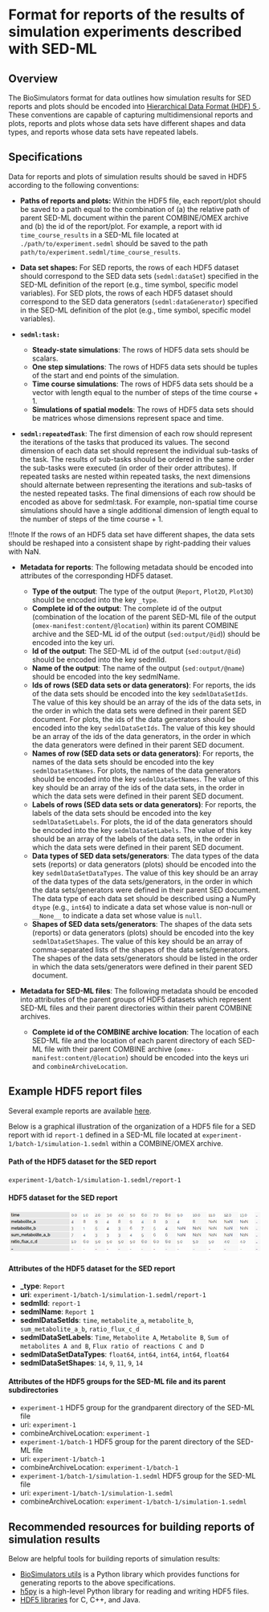 # Format for reports of the results of simulation experiments described with SED-ML

## Overview

The BioSimulators format for data outlines how simulation results for SED reports and plots should be encoded into [Hierarchical Data Format (HDF) 5 ](https://www.hdfgroup.org/solutions/hdf5/). These conventions are capable of capturing multidimensional reports and plots, reports and plots whose data sets have different shapes and data types, and reports whose data sets have repeated labels.


## Specifications

Data for reports and plots of simulation results should be saved in HDF5 according to the following conventions:

- **Paths of reports and plots:** Within the HDF5 file, each report/plot should be saved to a path equal to the combination of (a) the relative path of parent SED-ML document within the parent COMBINE/OMEX archive and (b) the id of the report/plot. For example, a report with id `time_course_results` in a SED-ML file located at `./path/to/experiment.sedml` should be saved to the path `path/to/experiment.sedml/time_course_results`.

- **Data set shapes:** For SED reports, the rows of each HDF5 dataset should correspond to the SED data sets (`sedml:dataSet`) specified in the SED-ML definition of the report (e.g., time symbol, specific model variables). For SED plots, the rows of each HDF5 dataset should correspond to the SED data generators (`sedml:dataGenerator`) specified in the SED-ML definition of the plot (e.g., time symbol, specific model variables).

- **`sedml:task:`**
    - **Steady-state simulations**: The rows of HDF5 data sets should be scalars.
    - **One step simulations**: The rows of HDF5 data sets should be tuples of the start and end points of the simulation.
    - **Time course simulations**: The rows of HDF5 data sets should be a vector with length equal to the number of steps of the time course + 1.
    - **Simulations of spatial models**: The rows of HDF5 data sets should be matrices whose dimensions represent space and time.
    
- **`sedml:repeatedTask`**: The first dimension of each row should represent the iterations of the tasks that produced its values. The second dimension of each data set should represent the individual sub-tasks of the task. The results of sub-tasks should be ordered in the same order the sub-tasks were executed (in order of their order attributes). If repeated tasks are nested within repeated tasks, the next dimensions should alternate between representing the iterations and sub-tasks of the nested repeated tasks. The final dimensions of each row should be encoded as above for sedml:task. For example, non-spatial time course simulations should have a single additional dimension of length equal to the number of steps of the time course + 1.

!!!note
    If the rows of an HDF5 data set have different shapes, the data sets should be reshaped into a consistent shape by right-padding their values with NaN.

- **Metadata for reports**: The following metadata should be encoded into attributes of the corresponding HDF5 dataset.

    - **Type of the output**: The type of the output (`Report`, `Plot2D`, `Plot3D`) should be encoded into the key `_type`.
    - **Complete id of the output**: The complete id of the output (combination of the location of the parent SED-ML file of the output (`omex-manifest:content/@location`) within its parent COMBINE archive and the SED-ML id of the output (`sed:output/@id`)) should be encoded into the key uri.
    - **Id of the output**: The SED-ML id of the output (`sed:output/@id`) should be encoded into the key sedmlId.
    - **Name of the output**: The name of the output (`sed:output/@name`) should be encoded into the key sedmlName.
    - **Ids of rows (SED data sets or data generators)**: For reports, the ids of the data sets should be encoded into the key `sedmlDataSetIds`. The value of this key should be an array of the ids of the data sets, in the order in which the data sets were defined in their parent SED document. For plots, the ids of the data generators should be encoded into the key `sedmlDataSetIds`. The value of this key should be an array of the ids of the data generators, in the order in which the data generators were defined in their parent SED document.
    - **Names of row (SED data sets or data generators)**: For reports, the names of the data sets should be encoded into the key `sedmlDataSetNames`. For plots, the names of the data generators should be encoded into the key `sedmlDataSetNames`. The value of this key should be an array of the ids of the data sets, in the order in which the data sets were defined in their parent SED document.
    - **Labels of rows (SED data sets or data generators)**: For reports, the labels of the data sets should be encoded into the key `sedmlDataSetLabels`. For plots, the id of the data generators should be encoded into the key `sedmlDataSetLabels`. The value of this key should be an array of the labels of the data sets, in the order in which the data sets were defined in their parent SED document.
    - **Data types of SED data sets/generators**: The data types of the data sets (reports) or data generators (plots) should be encoded into the key `sedmlDataSetDataTypes`. The value of this key should be an array of the data types of the data sets/generators, in the order in which the data sets/generators were defined in their parent SED document. The data type of each data set should be described using a NumPy `dtype` (e.g., `int64`) to indicate a data set whose value is non-null or `__None__` to indicate a data set whose value is `null`.
    - **Shapes of SED data sets/generators**: The shapes of the data sets (reports) or data generators (plots) should be encoded into the key `sedmlDataSetShapes`. The value of this key should be an array of comma-separated lists of the shapes of the data sets/generators. The shapes of the data sets/generators should be listed in the order in which the data sets/generators were defined in their parent SED document.


- **Metadata for SED-ML files**: The following metadata should be encoded into attributes of the parent groups of HDF5 datasets which represent SED-ML files and their parent directories within their parent COMBINE archives.

    - **Complete id of the COMBINE archive location**: The location of each SED-ML file and the location of each parent directory of each SED-ML file with their parent COMBINE archive (`omex-manifest:content/@location`) should be encoded into the keys uri and `combineArchiveLocation`.


## Example HDF5 report files

Several example reports are available [here](https://github.com/biosimulators/Biosimulators_test_suite/tree/deploy/examples).

Below is a graphical illustration of the organization of a HDF5 file for a SED report with id `report-1` defined in a SED-ML file located at `experiment-1/batch-1/simulation-1.sedml` within a COMBINE/OMEX archive.


#### Path of the HDF5 dataset for the SED report
`experiment-1/batch-1/simulation-1.sedml/report-1`

#### HDF5 dataset for the SED report

![example-report](./images/hdf.png)
#### Attributes of the HDF5 dataset for the SED report
- **_type**: `Report`
- **uri**: `experiment-1/batch-1/simulation-1.sedml/report-1`
- **sedmlId**: `report-1`
- **sedmlName**: `Report 1`
- **sedmlDataSetIds**: `time`, `metabolite_a`, `metabolite_b`, `sum_metabolite_a_b`, `ratio_flux_c_d`
- **sedmlDataSetLabels**: `Time`, `Metabolite A`, `Metabolite B`, `Sum of metabolites A and B`, `Flux ratio of reactions C and D`
- **sedmlDataSetDataTypes**: `float64`, `int64`, `int64`, `int64`, `float64`
- **sedmlDataSetShapes**: `14`, `9`, `11`, `9`, `14`

#### Attributes of the HDF5 groups for the SED-ML file and its parent subdirectories
- `experiment-1` HDF5 group for the grandparent directory of the SED-ML file
- uri: `experiment-1`
- combineArchiveLocation: `experiment-1`
- `experiment-1/batch-1` HDF5 group for the parent directory of the SED-ML file
- uri: `experiment-1/batch-1`
- combineArchiveLocation: `experiment-1/batch-1`
- `experiment-1/batch-1/simulation-1.sedml` HDF5 group for the SED-ML file
- uri: `experiment-1/batch-1/simulation-1.sedml`
- combineArchiveLocation: `experiment-1/batch-1/simulation-1.sedml`


## Recommended resources for building reports of simulation results

Below are helpful tools for building reports of simulation results:

- [BioSimulators utils](https://docs.biosimulators.org/Biosimulators_utils/)  is a Python library which provides functions for generating reports to the above specifications.
- [h5py](https://www.h5py.org/)  is a high-level Python library for reading and writing HDF5 files.
- [HDF5 libraries](https://www.hdfgroup.org/downloads/hdf5)  for C, C++, and Java.